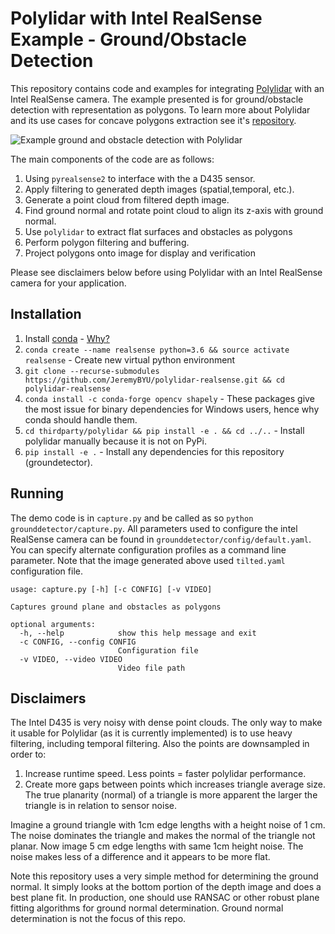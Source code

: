 # Polylidar with Intel RealSense Example - Ground/Obstacle Detection

This repository contains code and examples for integrating [Polylidar](https://github.com/JeremyBYU/polylidarv2) with an Intel RealSense camera.  The example presented is for ground/obstacle detection with representation as polygons. To learn more about Polylidar and its use cases for concave polygons extraction see it's [repository](https://github.com/JeremyBYU/polylidarv2).

![Example ground and obstacle detection with Polylidar](assets/media/obstacles_walk.gif)

The main components of the code are as follows:
1. Using `pyrealsense2` to interface with the a D435 sensor.
2. Apply filtering to generated depth images (spatial,temporal, etc.).  
3. Generate a point cloud from filtered depth image.
4. Find ground normal and rotate point cloud to align its z-axis with ground normal.
5. Use `polylidar` to extract flat surfaces and obstacles as polygons
6. Perform polygon filtering and buffering.
7. Project polygons onto image for display and verification


Please see disclaimers below before using Polylidar with an Intel RealSense camera for your application.

## Installation

1. Install [conda](https://conda.io/projects/conda/en/latest/) - [Why?](https://medium.freecodecamp.org/why-you-need-python-environments-and-how-to-manage-them-with-conda-85f155f4353c)
2. `conda create --name realsense python=3.6 && source activate realsense` - Create new virtual python environment
3. `git clone --recurse-submodules https://github.com/JeremyBYU/polylidar-realsense.git && cd polylidar-realsense`
4. `conda install -c conda-forge opencv shapely` - These packages give the most issue for binary dependencies for Windows users, hence why conda should handle them.
5. `cd thirdparty/polylidar && pip install -e . && cd ../..` - Install polylidar manually because it is not on PyPi.
6. `pip install -e .` - Install any dependencies for this repository (groundetector).


## Running

The demo code is in `capture.py` and be called as so `python grounddetector/capture.py`.  All parameters used to configure the intel RealSense camera can be found in `grounddetector/config/default.yaml`. You can specify alternate configuration profiles as a command line parameter. Note that the image generated above used `tilted.yaml` configuration file.

```
usage: capture.py [-h] [-c CONFIG] [-v VIDEO]

Captures ground plane and obstacles as polygons

optional arguments:
  -h, --help            show this help message and exit
  -c CONFIG, --config CONFIG
                        Configuration file
  -v VIDEO, --video VIDEO
                        Video file path
```

## Disclaimers

The Intel D435 is very noisy with dense point clouds. The only way to make it usable for Polylidar (as it is currently implemented) is to use heavy filtering, including temporal filtering. Also the points are downsampled in order to:

1. Increase runtime speed. Less points = faster polylidar performance.
2. Create more gaps between points which increases triangle average size. The true planarity (normal) of a triangle is more apparent the larger the triangle is in relation to sensor noise. 

Imagine a ground triangle with 1cm edge lengths with a height noise of 1 cm. The noise dominates the triangle and makes the normal of the triangle not planar. Now image 5 cm edge lengths with same 1cm height noise. The noise makes less of a difference and it appears to be more flat.

Note this repository uses a very simple method for determining the ground normal. It simply looks at the bottom portion of the depth image and does a best plane fit. In production, one should use RANSAC or other robust plane fitting algorithms for ground normal determination. Ground normal determination is not the focus of this repo.
